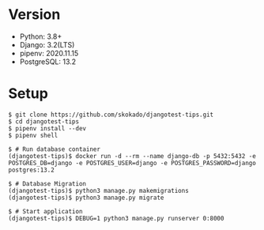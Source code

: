 # Version

- Python: 3.8+
- Django: 3.2(LTS)
- pipenv: 2020.11.15
- PostgreSQL: 13.2

# Setup

```shell
$ git clone https://github.com/skokado/djangotest-tips.git
$ cd djangotest-tips
$ pipenv install --dev
$ pipenv shell

$ # Run database container
(djangotest-tips)$ docker run -d --rm --name django-db -p 5432:5432 -e POSTGRES_DB=django -e POSTGRES_USER=django -e POSTGRES_PASSWORD=django postgres:13.2

$ # Database Migration
(djangotest-tips)$ python3 manage.py makemigrations
(djangotest-tips)$ python3 manage.py migrate

$ # Start application
(djangotest-tips)$ DEBUG=1 python3 manage.py runserver 0:8000
```

